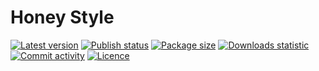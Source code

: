 # Honey Style

[![Latest version](https://img.shields.io/npm/v/@react-hive/honey-style)](https://www.npmjs.com/package/@react-hive/honey-style)
[![Publish status](https://github.com/React-Hive/honey-style/actions/workflows/publish.yml/badge.svg)](https://github.com/React-Hive/honey-style/actions/workflows/publish.yml)
[![Package size](https://img.shields.io/bundlephobia/minzip/@react-hive/honey-style)](https://www.npmjs.com/package/@react-hive/honey-style)
[![Downloads statistic](https://img.shields.io/npm/dm/@react-hive/honey-style)](https://www.npmjs.com/package/@react-hive/honey-style)
[![Commit activity](https://img.shields.io/github/commit-activity/m/React-Hive/honey-style)](https://www.npmjs.com/package/@react-hive/honey-style)
[![Licence](https://img.shields.io/npm/l/@react-hive/honey-style)](https://www.npmjs.com/package/@react-hive/honey-style)
